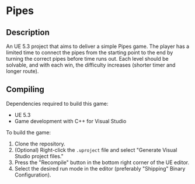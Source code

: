 # Pipes

## Description

An UE 5.3 project that aims to deliver a simple Pipes game. The player has a limited time to connect the pipes from the starting point to the end by turning the correct pipes before time runs out. Each level should be solvable, and with each win, the difficulty increases (shorter timer and longer route).

## Compiling
Dependencies required to build this game:
* UE 5.3
* Game development with C++ for Visual Studio

To build the game:
1. Clone the repository.
2. (Optional) Right-click the `.uproject` file and select "Generate Visual Studio project files."
3. Press the "Recompile" button in the bottom right corner of the UE editor.
4. Select the desired run mode in the editor (preferably "Shipping" Binary Configuration).
